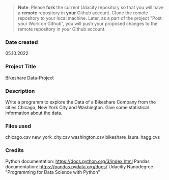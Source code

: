 >**Note**: Please **fork** the current Udacity repository so that you will have a **remote** repository in **your** Github account. Clone the remote repository to your local machine. Later, as a part of the project "Post your Work on Github", you will push your proposed changes to the remote repository in your Github account.

### Date created
05.10.2022

### Project Title
Bikeshare Data-Project

### Description
Write a programm to explore the Data of a Bikeshare Company from the cities Chicago, New York City and Washington.
Give some statistical information about the data.


### Files used
chicago.csv
new_york_city.csv
washington.csv
bikeshare_laura_hagg.cvs

### Credits
Python documentation: https://docs.python.org/3/index.html
Pandas documentation: https://pandas.pydata.org/docs/
Udacitiy Nanodegree "Programming for Data Science with Python"
